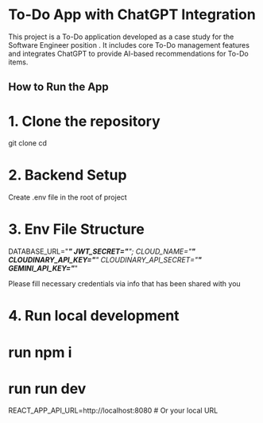 # To-Do App with ChatGPT Integration

This project is a To-Do application developed as a case study for the Software Engineer position . It includes core To-Do management features and integrates ChatGPT to provide AI-based recommendations for To-Do items.

## How to Run the App



# 1. Clone the repository
git clone <your-repository-url>
cd <your-repository-name>


# 2. Backend Setup
Create .env file in the root of project

# 3. Env File Structure

DATABASE_URL="***"
JWT_SECRET="****";
CLOUD_NAME="****"
CLOUDINARY_API_KEY="****"
CLOUDINARY_API_SECRET="******"
GEMINI_API_KEY="*****"

Please fill necessary credentials via info that has been shared with you

# 4. Run local development

# run npm i 
# run run dev
REACT_APP_API_URL=http://localhost:8080 # Or your local URL



